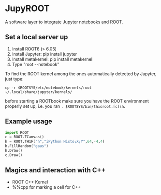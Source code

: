# JupyROOT
A software layer to integrate Jupyter notebooks and ROOT.

## Set a local server up
1. Install ROOT6 (> 6.05)
2. Install Jupyter: pip install jupyter
3. Install metakernel: pip install metakernel
4. Type "root --notebook"

To find the ROOT kernel among the ones automatically detected by Jupyter, just
type:
```
cp -r $ROOTSYS/etc/notebook/kernels/root  ~/.local/share/jupyter/kernels/
```
before starting a ROOTbook make sure you have the ROOT environment properly set
up, i.e. you ran `. $ROOTSYS/bin/thisroot.[c]sh`.

## Example usage
```python
import ROOT
c = ROOT.TCanvas()
h = ROOT.TH1F("h","iPython Histo;X;Y",64,-4,4)
h.FillRandom("gaus")
h.Draw()
c.Draw()
```

## Magics and interaction with C++
 * ROOT C++ Kernel
 * %%cpp for marking a cell for C++
